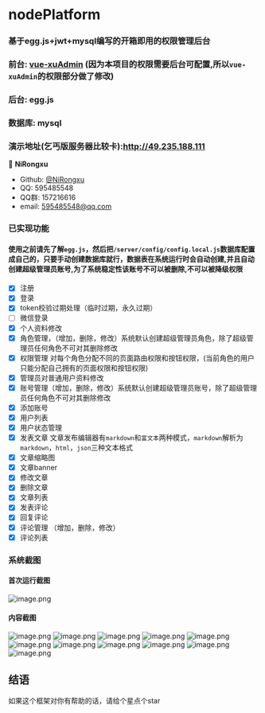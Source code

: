 # nodePlatform
### 基于egg.js+jwt+mysql编写的开箱即用的权限管理后台
### 前台: [vue-xuAdmin](https://github.com/Nirongxu/vue-xuAdmin) (因为本项目的权限需要后台可配置,所以`vue-xuAdmin`的权限部分做了修改)
### 后台: egg.js
### 数据库: mysql

### 演示地址(乞丐版服务器比较卡):http://49.235.188.111

👤 **NiRongxu**

* Github: [@NiRongxu](https://github.com/NiRongxu)
* QQ: 595485548
* QQ群: 157216616
* email: 595485548@qq.com

### 已实现功能
#### 使用之前请先了解`egg.js`，然后把`/server/config/config.local.js`数据库配置成自己的，只要手动创建数据库就行，数据表在系统运行时会自动创建,并且自动创建超级管理员账号,为了系统稳定性该账号不可以被删除,不可以被降级权限

- [x] 注册
- [x] 登录
- [x] token校验过期处理（临时过期，永久过期）
- [ ] 微信登录
- [x] 个人资料修改
- [x] 角色管理，（增加，删除，修改）系统默认创建超级管理员角色，除了超级管理员任何角色不可对其删除修改
- [x] 权限管理 对每个角色分配不同的页面路由权限和按钮权限，(当前角色的用户只能分配自己拥有的页面权限和按钮权限)
- [x] 管理员对普通用户资料修改
- [x] 账号管理（增加，删除，修改）系统默认创建超级管理员账号，除了超级管理员任何角色不可对其删除修改
- [x] 添加账号
- [x] 用户列表
- [x] 用户状态管理
- [x] 发表文章 文章发布编辑器有`markdown`和`富文本`两种模式，`markdown`解析为`markdown`，`html`，`json`三种文本格式
- [x] 文章缩略图
- [x] 文章banner
- [x] 修改文章
- [x] 删除文章
- [x] 文章列表
- [x] 发表评论
- [x] 回复评论
- [x] 评论管理 （增加，删除，修改）
- [x] 评论列表

### 系统截图
#### 首次运行截图
![image.png](https://i.loli.net/2019/12/27/dJ8ypE9MnBT2OiD.png)
#### 内容截图
![image.png](https://i.loli.net/2019/12/26/8LCoklMW4sPg3rH.png)
![image.png](https://i.loli.net/2020/05/13/67n2YkZwxLBFDMy.png)
![image.png](https://i.loli.net/2020/05/13/csZJ1Ydkgem3SMV.png)
![image.png](https://i.loli.net/2020/05/13/gVeOjTvFns3ou4W.png)
![image.png](https://i.loli.net/2020/05/13/iKx1uf3JbHAYzCw.png)
![image.png](https://i.loli.net/2019/12/27/hqV6uDIk8CmUc5O.png)
![image.png](https://i.loli.net/2019/12/26/JL7nEmjWCvfXxTO.png)
![image.png](https://i.loli.net/2019/12/26/6KbydLqF5ADjXgk.png)
![image.png](https://i.loli.net/2019/12/27/ez93ycY68tCwovj.png)
![image.png](https://i.loli.net/2019/12/26/THP75qMD964xmCy.png)
![image.png](https://i.loli.net/2019/12/26/VPlrNURWHmhaDAd.png)

## 结语
如果这个框架对你有帮助的话，请给个星点个star



